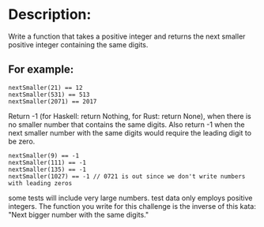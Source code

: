 # Description:
Write a function that takes a positive integer and returns the next smaller positive integer containing the same digits.

## For example:
```
nextSmaller(21) == 12
nextSmaller(531) == 513
nextSmaller(2071) == 2017
```
Return -1 (for Haskell: return Nothing, for Rust: return None), when there is no smaller number that contains the same digits. Also return -1 when the next smaller number with the same digits would require the leading digit to be zero.
```
nextSmaller(9) == -1
nextSmaller(111) == -1
nextSmaller(135) == -1
nextSmaller(1027) == -1 // 0721 is out since we don't write numbers with leading zeros
```
some tests will include very large numbers.
test data only employs positive integers.
The function you write for this challenge is the inverse of this kata: "Next bigger number with the same digits."


